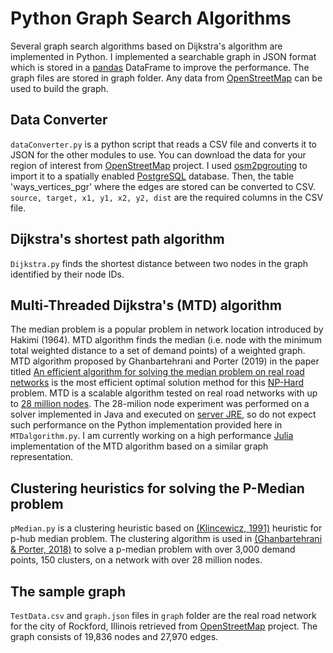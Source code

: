 # Python Graph Search Algorithms
Several graph search algorithms based on Dijkstra's algorithm are implemented in Python. I implemented a searchable graph in JSON format which is stored in a [pandas](https://pandas.pydata.org) DataFrame to improve the performance.
The graph files are stored in graph folder. Any data from [OpenStreetMap](https://www.openstreetmap.org) can be used to build the graph.

## Data Converter
`dataConverter.py` is a python script that reads a CSV file and converts it to JSON for the other modules to use. You can download the data for your region of interest from [OpenStreetMap](https://www.openstreetmap.org) project. I used [osm2pgrouting](https://github.com/pgRouting/osm2pgrouting) to import it to a spatially enabled [PostgreSQL](https://www.postgresql.org/) database. Then, the table 'ways_vertices_pgr' where the edges are stored can be converted to CSV. `source, target, x1, y1, x2, y2, dist` are the required columns in the CSV file.

## Dijkstra's shortest path algorithm
`Dijkstra.py` finds the shortest distance between two nodes in the graph identified by their node IDs.

## Multi-Threaded Dijkstra's (MTD) algorithm
The median problem is a popular problem in network location introduced by Hakimi (1964). MTD algorithm finds the median (i.e. node with the minimum total weighted distance to a set of demand points) of a weighted graph. MTD algorithm proposed by Ghanbartehrani and Porter (2019) in the paper titled [An efficient algorithm for solving the median problem on real road networks](https://www.tandfonline.com/doi/abs/10.1080/0305215X.2019.1631305) is the most efficient optimal solution method for this [NP-Hard](https://en.wikipedia.org/wiki/NP-hardness) problem.
MTD is a scalable algorithm tested on real road networks with up to [28 million nodes](https://digitalcommons.georgiasouthern.edu/pmhr_2016/12/). The 28-milion node experiment was performed on a solver implemented in Java and executed on [server JRE](https://www.oracle.com/java/technologies/javase-server-jre8-downloads.html), so do not expect such performance on the Python implementation provided here in `MTDalgorithm.py`.
I am currently working on a high performance [Julia](https://julialang.org/) implementation of the MTD algorithm based on a similar graph representation.

## Clustering heuristics for solving the P-Median problem
`pMedian.py` is a clustering heuristic based on [(Klincewicz, 1991)](https://www.sciencedirect.com/science/article/abs/pii/037722179190090I) heuristic for p-hub median problem. The clustering algorithm is used in [(Ghanbartehrani & Porter, 2018)](https://digitalcommons.georgiasouthern.edu/pmhr_2018/6/) to solve a p-median problem with over 3,000 demand points, 150 clusters, on a network with over 28 million nodes.

## The sample graph
`TestData.csv` and `graph.json` files in `graph` folder are the real road network for the city of Rockford, Illinois retrieved from [OpenStreetMap](https://www.openstreetmap.org) project. The graph consists of 19,836 nodes and 27,970 edges.
